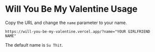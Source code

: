 # Will You Be My Valentine Usage

Copy the URL and change the `name` parameter to your name.

```
https://will-you-be-my-valentine.vercel.app/?name="YOUR GIRLFRIEND NAME"
```

The default name is `Su Thit`.
